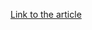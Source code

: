 [Link to the article](https://researchcenter.paloaltonetworks.com/2015/09/chinese-actors-use-3102-malware-in-attacks-on-us-government-and-eu-media/)
